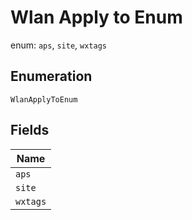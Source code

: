 
# Wlan Apply to Enum

enum: `aps`, `site`, `wxtags`

## Enumeration

`WlanApplyToEnum`

## Fields

| Name |
|  --- |
| `aps` |
| `site` |
| `wxtags` |

